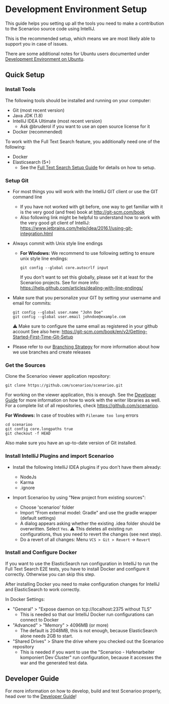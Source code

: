 # Development Environment Setup

This guide helps you setting up all the tools you need to make a contribution to the Scenarioo source code using
IntelliJ. 

This is the recommended setup, which means we are most likely able to support you in case of issues.

There are some additional notes for Ubuntu users documented under [Development Environment on Ubuntu](Development-Environment-Ubuntu.md).

## Quick Setup

### Install Tools

The following tools should be installed and running on your computer:

 * Git (most recent version)
 * Java JDK (1.8)
 * IntelliJ IDEA Ultimate (most recent version) 
   * Ask @bruderol if you want to use an open source license for it
 * Docker (recommended)
   
To work with the Full Text Search feature, you additionally need one of the following:

 * Docker
 * Elasticsearch (5+)
   * See the [Full Text Search Setup Guide](../features/full-text-search/setup.md) for details on how to setup.


### Setup Git

 * For most things you will work with the IntelliJ GIT client or use the GIT command line
     * If you have not worked with git before, one way to get familiar with it is the very good (and free) book at http://git-scm.com/book
     * Also following link might be helpful to understand how to work with the very good git client of IntelliJ: https://www.jetbrains.com/help/idea/2016.1/using-git-integration.html
 * Always commit with Unix style line endings
    * **For Windows:** We recommend to use following setting to ensure unix style line endings:
       ```
       git config --global core.autocrlf input
       ```
      If you don't want to set this globally, please set it at least for the Scenarioo projects.
      See for more info: https://help.github.com/articles/dealing-with-line-endings/
 * Make sure that you personalize your GIT by setting your username and email for commits:
     ```
     git config --global user.name "John Doe"             
     git config --global user.email johndoe@example.com
     ```
     :warning: Make sure to configure the same email as registered in your github account
     See also here: https://git-scm.com/book/en/v2/Getting-Started-First-Time-Git-Setup
     
 * Please refer to our [Branching Strategy](Branching-strategy.md) for more information about how we use branches and create releases


### Get the Sources

Clone the Scenarioo viewer application repository:

```
git clone https://github.com/scenarioo/scenarioo.git
```

For working on the viewer application, this is enough. See the [Developer Guide](Developer-Guide.md) for more information on how to work with the writer libraries as well.
For a complete list of all repositories, check https://github.com/scenarioo.

**For Windows:** In case of troubles with `Filename too long` errors
    
```
cd scenarioo
git config core.longpaths true
git checkout -f HEAD
```

Also make sure you have an up-to-date version of Git installed.

### Install IntelliJ Plugins and import Scenarioo

 * Install the following IntelliJ IDEA plugins if you don't have them already:
   * NodeJs
   * Karma
   * .ignore
                 
 * Import Scenarioo by using "New project from existing sources":
   * Choose 'scenarioo' folder
   * Import "From external model: Gradle" and use the gradle wrapper (default settings)
   * A dialog appears asking whether the existing .idea folder should be overwritten. Select `Yes`. :warning: This deletes all existing run configurations, thus you need to revert the changes (see next step).
   * Do a revert of all changes: Menu `VCS > Git > Revert` -> `Revert`
   
### Install and Configure Docker

If you want to use the ElasticSearch run configuration in IntelliJ to run the Full Text Search E2E tests, you have to install Docker and configure it correctly. Otherwise you can skip this step.

After installing Docker you need to make configuration changes for IntelliJ and ElasticSearch to work correctly.

In Docker Settings:
 * "General" > "Expose daemon on tcp://localhost:2375 without TLS"
    * This is needed so that our IntelliJ Docker run configurations can connect to Docker
 * "Advanced" > "Memory" > 4096MB (or more)
    * The default is 2048MB, this is not enough, because ElasticSearch alone needs 2GB to start.
 * "Shared Drives" > Share the drive where you checked out the Scenarioo repository
    * This is needed if you want to use the "Scenarioo - Hafenarbeiter komponiert Dev Cluster" run configuration, because it accesses the war and the generated test data. 

## Developer Guide

For more information on how to develop, build and test Scenarioo properly, head over to the [Developer Guide](Developer-Guide.md)!
